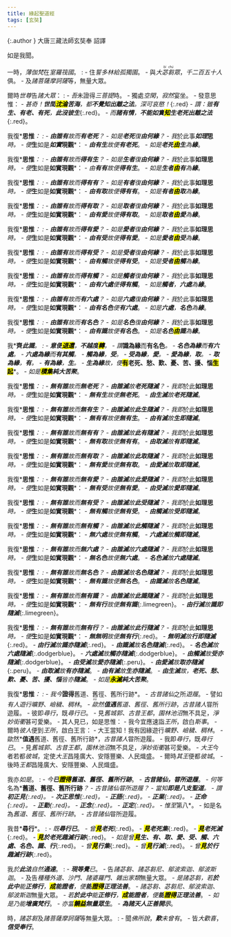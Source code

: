 ```yaml
---
title: 緣起聖道經
tags: [玄奘]
---
```


{:.author }
大唐三藏法師玄奘奉 詔譯

如是我聞。

一時，*薄伽梵*在*室羅筏國*。
: - 住*誓多林給孤獨園*。
    - 與*大<ruby>苾<rt>bì</rt>芻<rt>chú</rt></ruby>眾*，*千二百五十人*俱。
	  - 及*諸菩薩摩訶薩*等，無量大眾。

爾時*世尊*告*諸大眾*：
: - *吾*未證得*三菩提*時。
    - 獨處*空閑*，*寂然*宴坐。
	  - 發意思惟：
	    - *甚奇！<b>世間<mark>沈淪</mark>苦海</b>，都<b>不覺知<i>出離之法</i></b>。深可哀愍！*{:.red}
		  - *謂：雖<b>有生、有老、有死</b>，<b>此沒彼生</b>*{:.red}。
		    - *而<b>諸有情</b>，<b>不能<i>如實</i><mark>知</mark></b><b>生老死<i>出離之法</i></b>*{:.red}。

我復*<b>思惟</b>*：
: - *<b>由<i>誰有</i></b>*故而*<b>有<i>老死</i></b>*？
    - *如是<b>老死</b>*復*<b>由<i>何緣</i></b>*？
	  - 我*於此事<b><i>如理</i>思</b>*時。
	    - 便*<b>生</b>如是<b><i>如實</i>現觀</b>*：
		  - *<b>由<i>有生</i></b>*故便*<b>有<i>老死</i></b>*。
		    - *如是<b>老死<mark>由</mark><i>生</i></b>為<b>緣</b>*。

我復*<b>思惟</b>*：
: - *<b>由<i>誰有</i></b>*故而*<b>得<i>有生</i></b>*？
    - *如是<b>生者</b>復<b>由<i>何緣</i></b>*？
	  - 我*於此事<b>如理思</b>*時。
	    - 便*<b>生</b>如是<b>如實現觀</b>*：
		  - *由<b>有<i>有</i></b>*故便*<b>得<i>有生</i></b>*。
		    - *如是<b>生者<mark>由</mark><i>有</i></b>為<b>緣</b>*。

我復*<b>思惟</b>*：
: - *<b>由<i>誰有</i></b>*故而*<b>得<i>有有</i></b>*？
    - *如是<b>有者</b>復<b>由<i>何緣</i></b>*？
	  - 我*於此事<b>如理思</b>*時。
	    - 便*<b>生</b>如是<b>如實現觀</b>*：
		  - *<b>由<i>有取</i></b>*故便*<b>得<i>有有</i></b>*。
		    - *如是<b>有者<mark>由</mark><i>取</i></b>為<b>緣</b>*。

我復*<b>思惟</b>*：
: - *<b>由<i>誰有</i></b>*故而*<b>得<i>有取</i></b>*？
    - *如是<b>取者</b>復<b>由<i>何緣</i></b>*？
	  - 我*於此事<b>如理思</b>*時。
	    - 便*<b>生</b>如是<b>如實現觀</b>*：
		  - *<b>由<i>有愛</i></b>故便<b>得<i>有取</i></b>*。
		    - *如是<b>取者<mark>由</mark><i>愛</i></b>為<b>緣</b>*。

我復*<b>思惟</b>*：
: - *<b>由<i>誰有</i></b>*故而*<b>得<i>有愛</i></b>*？
    - *如是<b>愛者</b>復<b>由<i>何緣</i></b>*？
	  - 我*於此事<b>如理思</b>*時。
	    - 便*<b>生</b>如是<b>如實現觀</b>*：
		  - *<b>由<i>有受</i></b>故便<b>得<i>有愛</i></b>*。
		    - *如是<b>愛者<mark>由</mark><i>受</i></b>為<b>緣</b>*。

我復*<b>思惟</b>*：
: - *<b>由<i>誰有</i></b>故而<b>得<i>有受</i></b>*？
    - *如是<b>受者</b>復<b>由<i>何緣</i></b>*？
	  - 我*於此事<b>如理思</b>*時。
	    - 便*<b>生</b>如是<b>如實現觀</b>*：
		  - *<b>由<i>有觸</i></b>故便<b>得<i>有受</i></b>*。
		    - *如是<b>受者<mark>由</mark><i>觸</i></b>為<b>緣</b>*。

我復*<b>思惟</b>*：
: - *<b>由<i>誰有</i></b>*故而*<b>得<i>有觸</i></b>*？
    - *如是<b>觸者</b>復<b>由<i>何緣</i></b>*？
	  - 我*於此事<b>如理思</b>*時。
	    - 便*<b>生</b>如是<b>如實現觀</b>*：
		  - *<b>由<i>有六處</i></b>便<b>得<i>有觸</i></b>*。
		    - *如是<b>觸者</b>，<b>六處</b>為<b>緣</b>*。

我復*<b>思惟</b>*：
: - *<b>由<i>誰有</i></b>*故而*<b>有<i>六處</i></b>*？
    - *如是<b>六處</b>*復*<b>由<i>何緣</i></b>*？
	  - 我*於此事<b>如理思</b>*時。
	    - 便*<b>生</b>如是<b>如實現觀</b>*：
		  - *<b>由<i>有名色</i></b>便<b>有六處</b>*。
		    - *如是<b>六處</b>，<b>名色</b>為<b>緣</b>*。

我復*<b>思惟</b>*：
: - *<b>由<i>誰有</i></b>*故而*<b>有<i>名色</i></b>*？
    - *如是<b>名色</b>*復*<b>由<i>何緣</i></b>*？
	  - 我*於此事<b>如理思</b>*時。
	    - 便*<b>生</b>如是<b>如實現觀</b>*：
		  - *<b>由<i>有識</i></b>*故便*<b>有<i>名色</i></b>*。
		    - *如是<b>名色<mark>由</mark><i>識</i></b>為<b>緣</b>*。

我*<b>齊<i>此識</i></b>*。
: - *<b><i>意</i>便<mark>退還</mark></b>，<b>不<i>越度</i><mark>轉</mark></b>*。
    - 謂*<b>識為緣</b>而<b>有名色</b>*。
	  - *<b>名色為緣</b>而<b>有六處</b>*。
	    - *<b>六處為緣</b>*而*<b>有其觸</b>*。
		  - *<b>觸為緣</b>，<b>受</b>*。
		    - *<b>受為緣</b>，<b>愛</b>*。
			  - *<b>愛為緣</b>，<b>取</b>*。
			    - *<b>取為緣</b>，<b>有</b>*。
				  - *<b>有為緣</b>，<b>生</b>*。
				    - *<b>生為緣</b>故*，便*<b><mark>有</mark>老死、愁、歎、憂、苦、擾、惱<mark>生起</mark></b>*。
					  - *如是<b><mark>積集</mark><i>純大苦聚</i></b>*。

我復*<b>思惟</b>*：
: - *<b>無<i>有誰</i></b>*故而*<b>無<i>老死</i></b>*？
    - *<b>由<i>誰滅</i></b>故<b><i>老死</i>隨滅</b>*？
	  - 我即*於此<b>如理思</b>*時。
	    - 便*<b>生</b>如是<b>如實現觀</b>*：
		  - *<b>無<i>有生</i></b>故便<b>無<i>老死</i></b>*。
		    - *<b>由<i>生滅</i></b>故<b><i>老死</i>隨滅</b>*。

我復*<b>思惟</b>*：
: - *<b>無<i>有誰</i></b>*故而*<b>無<i>有生</i></b>*？
    - *<b>由<i>誰滅</i></b>*故*<b><i>此生</i>隨滅</b>*？
	  - 我即*於此<b>如理思</b>*時。
	    - 便*<b>生</b>如是<b>如實現觀</b>*：
		  - *<b>無<i>有有</i></b>故便<b>無<i>有生</i></b>*。
		    - *<b>由<i>有滅</i></b>故<b><i>生</i>即隨滅</b>*。

我復*<b>思惟</b>*：
: - *<b>無<i>有誰</i></b>故而<b>無<i>有有</i></b>*？
    - *<b>由<i>誰滅</i></b>故<b><i>此有</i>隨滅</b>*？
	  - 我即*於此<b>如理思</b>*時。
	    - 便*<b>生</b>如是<b>如實現觀</b>*：
		  - *<b>無<i>有取</i></b>故便<b>無<i>有有</i></b>*。
		    - *<b>由<i>取滅</i></b>故<b><i>有</i>即隨滅</b>*。

我復*<b>思惟</b>*：
: - *<b>無<i>有誰</i></b>故而<b>無<i>有取</i></b>*？
    - *<b>由<i>誰滅</i></b>故<b><i>此取</i>隨滅</b>*？
	  - 我即*於此<b>如理思</b>*時。
	    - 便*<b>生</b>如是<b>如實現觀</b>*：
		  - *<b>無<i>有愛</i></b>故便<b>無<i>有取</i></b>*。
		    - *<b>由<i>愛滅</i></b>故<b><i>取</i>即隨滅</b>*。

我復*<b>思惟</b>*：
: - *<b>無<i>有誰</i></b>故而<b>無<i>有愛</i></b>*？
    - *<b>由<i>誰滅</i></b>故<b><i>此愛</i>隨滅</b>*？
	  - 我即*於此<b>如理思</b>*時。
	    - 便*<b>生</b>如是<b>如實現觀</b>*：
		  - *<b>無<i>有受</i></b>故便<b>無<i>有愛</i></b>*。
		    - *<b>由<i>受滅</i></b>故<b><i>愛</i>即隨滅</b>*。

我復*<b>思惟</b>*：
: - *<b>無<i>有誰</i></b>故而<b>無<i>有受</i></b>*？
    - *<b>由<i>誰滅</i></b>故<b><i>此受</i>隨滅</b>*？
	  - 我即*於此<b>如理思</b>*時。
	    - 便*<b>生</b>如是<b>如實現觀</b>*：
		  - *<b>無<i>有觸</i></b>故便<b>無<i>有受</i></b>*。
		    - *<b>由<i>觸滅</i></b>故<b><i>受</i>即隨滅</b>*。

我復*<b>思惟</b>*：
: - *<b>無<i>有誰</i></b>故而<b>無<i>有觸</i></b>*？
    - *<b>由<i>誰滅</i></b>故<b><i>此觸</i>隨滅</b>*？
	  - 我即*於此<b>如理思</b>*時。
	    - 便*<b>生</b>如是<b>如實現觀</b>*：
		  - *<b>無<i>六處</i></b>故便<b>無<i>有觸</i></b>*。
		    - *<b>六處滅</b>故<b><i>觸</i>即隨滅</b>*。

我復*<b>思惟</b>*：
: - *<b>無<i>有誰</i></b>故而<b>無<i>六處</i></b>*？
    - *<b>由<i>誰滅</i></b>故<b><i>六處</i>隨滅</b>*？
	  - 我即*於此<b>如理思</b>*時。
	    - 便*<b>生</b>如是<b>如實現觀</b>*：
		  - *<b>無<i>名色</i></b>故便<b>無<i>六處</i></b>*。
		    - *<b>名色滅</b>故<b><i>六處</i>隨滅</b>*。

我復*<b>思惟</b>*：
: - *<b>無<i>有誰</i></b>故而<b>無<i>名色</i></b>*？
    - *<b>由<i>誰滅</i></b>故<b><i>名色</i>隨滅</b>*？
	  - 我即*於此<b>如理思</b>*時。
	    - 便*<b>生</b>如是<b>如實現觀</b>*：
		  - *<b>無<i>有識</i></b>故便<b>無<i>名色</i></b>*。
		    - *<b>由<i>識滅</i></b>故<b><i>名色</i>隨滅</b>*。

我復*<b>思惟</b>*：
: - *<b>無<i>有誰</i></b>故而<b>無<i>有識</i></b>*？
    - *<b>由<i>誰滅</i></b>故<b><i>此識</i>隨滅</b>*？
	  - 我即*於此<b>如理思</b>*時。
	    - 便*<b>生</b>如是<b>如實現觀</b>*：
		  - *<b>無<i>有行</i></b>故便<b>無<i>有識</i></b>*{:.limegreen}。
		    - *<b>由<i>行滅</i></b>故<b><i>識</i>即隨滅</b>*{:.limegreen}。

我復*<b>思惟</b>*：
: - *<b>無<i>有誰</i></b>故而<b>無<i>有行</i></b>*？
    - *<b>由<i>誰滅</i></b>故<b><i>此行</i>隨滅</b>*？
	  - 我即*於此<b>如理思</b>*時。
	    - 便*<b>生</b>如是<b>如實現觀</b>*：
		  - *<b>無<i>無明</i></b>故便<b>無<i>有行</i></b>*{:.red}。
		    - *<b><i>無明</i>滅</b>故<b><i>行</i>即隨滅</b>*{:.red}。
			  - *<b>由<i>行</i>滅</b>故<b><i>識</i>亦隨滅</b>*{:.red}。
			    - *<b>由<i>識</i>滅</b>故<b><i>名色</i>隨滅</b>*{:.red}。
				  - *<b><i>名色</i>滅</b>故<b><i>六處</i>隨滅</b>*{:.dodgerblue}。
				    - *<b><i>六處</i>滅</b>故<b><i>觸</i>亦隨滅</b>*{:.dodgerblue}。
					  - *<b>由<i>觸</i>滅</b>故<b><i>受</i>亦隨滅</b>*{:.dodgerblue}。
					    - *<b>由<i>受</i>滅</b>故<b><i>愛</i>亦隨滅</b>*{:.peru}。
						  - *<b>由<i>愛</i>滅</b>故<b><i>取</i>亦隨滅</b>*{:.peru}。
						    - *<b>由<i>取</i>滅</b>故<b><i>有</i>亦隨滅</b>*。
							  - *<b>由<i>有</i>滅</b>故<b><i>生</i>亦隨滅</b>*。
							    - *<b>由<i>生</i>滅</b>故，<b>老死、愁、歎、憂、苦、擾、惱</b>皆亦<b>隨滅</b>*。
								  - *如是<b><mark>永滅</mark><i>純大苦聚</i></b>*。

我復*<b>思惟</b>*：
: - 我今*<b>證得</b>舊道、舊徑、舊所行跡*。
    - *古昔諸仙*之所*遊履*。
      - 譬如*有人遊行曠野、嶮穢、稠林*。
	    - *<ruby>歘<rt>xū</rt></ruby>然<b>值遇</b>舊道、舊徑、舊所行跡*，*古昔諸人*甞所遊履。
		  - 彼即*尋行*，既*尋行已*。
		    - 見*舊城郭、古昔王都*，*園林池沼*無不具足，*淨妙街衢*甚可愛樂。
			  - 其人見已，如是思惟：
			    - 我今宜應速詣*王所*，啟白*斯事*。
				  - 爾時*彼人*便到*王所*，啟白王言：
				    - 大王當知！我有因緣遊行*曠野、嶮穢、稠林*。
					  - 歘然*<b>值遇</b>舊道、舊徑、舊所行跡*，*古昔諸人*甞所遊履。
					    - 我即*尋行*，既*尋行已*。
						  - 見*舊城郭、古昔王都*，*園林池沼*無不具足，*淨妙街衢*甚可愛樂。
						    - *大王*今者若都*彼城*，定使*大王*昌隆廣大、安隱豐樂、人民熾盛。
							  - 爾時*其王*便都*彼城*。
							    - 後時*王都*昌隆廣大、安隱豐樂、人民熾盛。

我亦*如是*。
: - *今<b>已<mark>證得</mark>舊道、舊徑、舊所行跡</b>*。
    - *<b>古昔諸仙，甞所遊履</b>*。
	  - *何等*名為*<b>舊道、舊徑、舊所行跡</b>*？
	    - *古昔諸仙*甞所遊履？
		  - *當知<b>即是<i>八支聖道</i></b>*。
			- *謂<b><i>初</i>正見</b>*{:.red}。
			  - *<b><i>次</i>正思惟</b>*{:.red}。
			    - *<b>正語</b>*{:.red}。
				  - *<b>正業</b>*{:.red}。
				    - *<b>正命</b>*{:.red}。
					  - *<b>正勤</b>*{:.red}。
					    - *<b>正念</b>*{:.red}。
						  - *<b>正定</b>*{:.red}。
				            - 惟至*第八*。
				              - 如是名為*舊道、舊徑、舊所行跡*。
							    - *古昔諸仙*甞所遊履。
					
我昔*<b>尋行</b>*。
: - *既<b>尋行<i>已</i></b>*。
    - *曾<b><mark>見</mark>老死</b>*{:.red}。
	  - *<b><mark>見</mark>老死集</b>*{:.red}。
	    - *<b><mark>見</mark>老死滅</b>*{:.red}。
		  - *<b><mark>見</mark>於老死<i>趣滅行跡</i></b>*{:.red}。
			- *如是曾<b><mark>見</mark>生、有、取、愛、受、觸、六處、名色、識、行</b>*{:.red}。
			  - *曾<b><mark>見</mark>行集</b>*{:.red}。
			    - *曾<b><mark>見</mark>行滅</b>*{:.red}。
				  - *曾<b><mark>見</mark>於行趣<i>滅行跡</i></b>*{:.red}。
				  
我*於<b>此法</b>自然<b>通達</b>*。
: - *<b>現等覺</b>已*。
    - 告*諸苾芻、諸苾芻尼、鄔波索迦、鄔波斯迦*。
	  - 及告*種種外道、沙門、諸婆羅門、雜出家類*無量大眾。
	    - *是諸苾芻，若<b>於此中</b>能<b>正修行</b>，<b><mark>成</mark>能證者</b>，便<b>能<mark>證得</mark><i>正理法善</i></b>*。
		  - *諸苾芻、苾芻尼、鄔波索迦、鄔波斯迦*無量大眾。
		    - *若<b>於此中</b>能<b>正修行</b>，<b><mark>成</mark>能證者</b>，便<b>能<mark>證得</mark><i>正理法善</i></b>*。
			  - *如是乃能<b>增廣<i>梵行</i></b>*。
			    - *亦當<b><mark>饒益</mark>無量眾生</b>*。
				  - *<b>為<i>諸天人</i>正善開示</b>*。

時，*諸苾芻*及*諸菩薩摩訶薩*等無量大眾。
: - 聞*佛所說*，*<b>歎</b>未曾有*。
    - 皆*大歡喜*，*<b>信受奉行</b>*。
